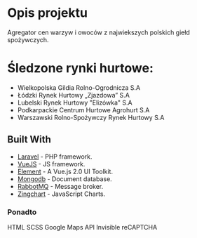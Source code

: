 # Opis projektu

Agregator cen warzyw i owoców z najwiekszych polskich giełd spożywczych.

# Śledzone rynki hurtowe:

* Wielkopolska Gildia Rolno-Ogrodnicza S.A
* Łódzki Rynek Hurtowy „Zjazdowa” S.A
* Lubelski Rynek Hurtowy "Elizówka" S.A
* Podkarpackie Centrum Hurtowe Agrohurt S.A
* Warszawski Rolno-Spożywczy Rynek Hurtowy S.A

## Built With

* [Laravel](https://laravel.com/) - PHP framework.
* [VueJS](https://vuejs.org/) - JS framework.
* [Element](http://element.eleme.io/#/en-US) - A Vue.js 2.0 UI Toolkit.
* [Mongodb](https://www.mongodb.com/) - Document database.
* [RabbotMQ](https://www.rabbitmq.com/) - Message broker.
* [Zingchart](https://www.zingchart.com/) - JavaScript Charts.

### Ponadto 

HTML
SCSS
Google Maps API
Invisible reCAPTCHA





